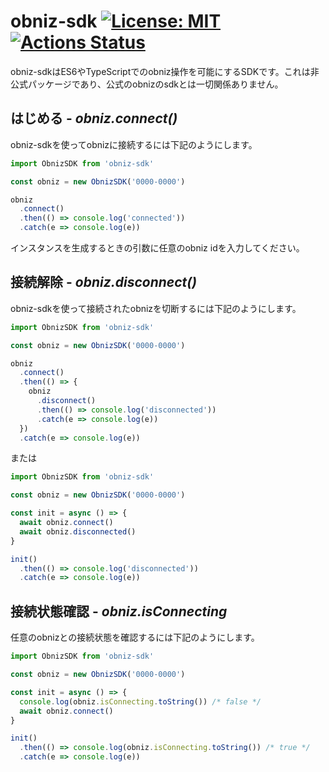 # obniz-sdk [![License: MIT](https://img.shields.io/badge/License-MIT-yellow.svg)](https://opensource.org/licenses/MIT) [![Actions Status](https://wdp9fww0r9.execute-api.us-west-2.amazonaws.com/production/badge/yutaroyoshikawa/obniz-sdk)](https://wdp9fww0r9.execute-api.us-west-2.amazonaws.com/production/results/yutaroyoshikawa/obniz-sdk)

obniz-sdkはES6やTypeScriptでのobniz操作を可能にするSDKです。これは非公式パッケージであり、公式のobnizのsdkとは一切関係ありません。

## はじめる - ***obniz.connect()***

obniz-sdkを使ってobnizに接続するには下記のようにします。

```TypeScript
import ObnizSDK from 'obniz-sdk'

const obniz = new ObnizSDK('0000-0000')

obniz
  .connect()
  .then(() => console.log('connected'))
  .catch(e => console.log(e))
```

インスタンスを生成するときの引数に任意のobniz idを入力してください。

## 接続解除 - ***obniz.disconnect()***

obniz-sdkを使って接続されたobnizを切断するには下記のようにします。

```TypeScript
import ObnizSDK from 'obniz-sdk'

const obniz = new ObnizSDK('0000-0000')

obniz
  .connect()
  .then(() => {
    obniz
      .disconnect()
      .then(() => console.log('disconnected'))
      .catch(e => console.log(e))
  })
  .catch(e => console.log(e))
```

または

```TypeScript
import ObnizSDK from 'obniz-sdk'

const obniz = new ObnizSDK('0000-0000')

const init = async () => {
  await obniz.connect()
  await obniz.disconnected()
}

init()
  .then(() => console.log('disconnected'))
  .catch(e => console.log(e))
```

## 接続状態確認 - ***obniz.isConnecting***

任意のobnizとの接続状態を確認するには下記のようにします。

```TypeScript
import ObnizSDK from 'obniz-sdk'

const obniz = new ObnizSDK('0000-0000')

const init = async () => {
  console.log(obniz.isConnecting.toString()) /* false */
  await obniz.connect()
}

init()
  .then(() => console.log(obniz.isConnecting.toString()) /* true */
  .catch(e => console.log(e))
```